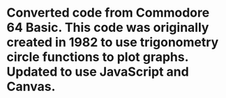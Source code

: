 # Converted code from Commodore 64 Basic.  This code was originally created in 1982 to use trigonometry circle functions to plot graphs.  Updated to use JavaScript and Canvas.  
